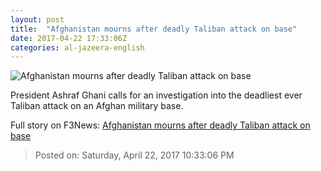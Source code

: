 ```yaml
---
layout: post
title:  "Afghanistan mourns after deadly Taliban attack on base"
date: 2017-04-22 17:33:06Z
categories: al-jazeera-english
---
```


![Afghanistan mourns after deadly Taliban attack on base](http://www.aljazeera.com/mritems/Images/2017/4/22/e716dc7f173c4ef5b92e1bf867e1473a_18.jpg)

President Ashraf Ghani calls for an investigation into the deadliest ever Taliban attack on an Afghan military base.


Full story on F3News: [Afghanistan mourns after deadly Taliban attack on base](http://www.f3nws.com/n/3hhbqD)

> Posted on: Saturday, April 22, 2017 10:33:06 PM
